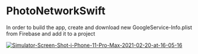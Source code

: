 # PhotoNetworkSwift

In order to build the app, create and download new GoogleService-Info.plist from Firebase and add it to a project

<a href="https://ibb.co/n0YLLx0"><img src="https://i.ibb.co/n0YLLx0/Simulator-Screen-Shot-i-Phone-11-Pro-Max-2021-02-20-at-16-05-16.png" alt="Simulator-Screen-Shot-i-Phone-11-Pro-Max-2021-02-20-at-16-05-16" border="0"></a>
